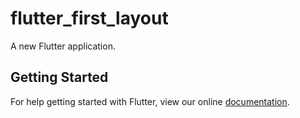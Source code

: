 # flutter_first_layout

A new Flutter application.

## Getting Started

For help getting started with Flutter, view our online
[documentation](https://flutter.io/).
